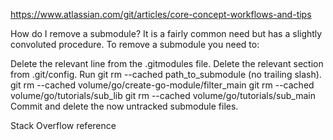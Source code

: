 <https://www.atlassian.com/git/articles/core-concept-workflows-and-tips>

How do I remove a submodule?
It is a fairly common need but has a slightly convoluted procedure. To remove a submodule you need to:

Delete the relevant line from the .gitmodules file.
Delete the relevant section from .git/config.
Run git rm --cached path_to_submodule (no trailing slash).
git rm --cached volume/go/create-go-module/filter_main
git rm --cached volume/go/tutorials/sub_lib
git rm --cached volume/go/tutorials/sub_main
Commit and delete the now untracked submodule files.

Stack Overflow reference
